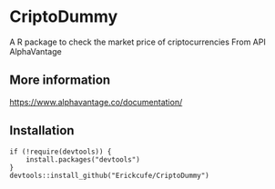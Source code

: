 # CriptoDummy
A R package to check the market price of criptocurrencies
From API  AlphaVantage

## More information 
https://www.alphavantage.co/documentation/

## Installation

```
if (!require(devtools)) {
    install.packages("devtools")
}
devtools::install_github("Erickcufe/CriptoDummy")
```
